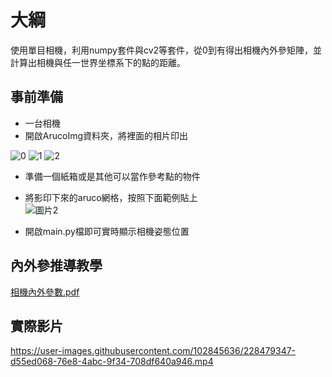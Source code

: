 # 大綱
使用單目相機，利用numpy套件與cv2等套件，從0到有得出相機內外參矩陣，並計算出相機與任一世界坐標系下的點的距離。

## 事前準備
  * 一台相機
  * 開啟ArucoImg資料夾，將裡面的相片印出  
  
  ![0](https://user-images.githubusercontent.com/102845636/228475762-1d2f7770-9b79-40b9-bc12-c611a5efe706.png)
  ![1](https://user-images.githubusercontent.com/102845636/228475775-b3b13f61-9d2d-4ee1-8191-ab7851770542.png)
  ![2](https://user-images.githubusercontent.com/102845636/228475787-9f64373f-9f01-44cd-978c-165fa4edf27a.png)
  
  * 準備一個紙箱或是其他可以當作參考點的物件
  * 將影印下來的aruco網格，按照下面範例貼上  
  ![圖片2](https://user-images.githubusercontent.com/102845636/228481615-b48ea78c-3e4d-4b66-9027-9213fab8800b.png)


  * 開啟main.py檔即可實時顯示相機姿態位置
  
## 內外參推導教學
[相機內外參數.pdf](https://github.com/Zhong-Zi-Zeng/-/files/11098384/default.pdf)


## 實際影片
https://user-images.githubusercontent.com/102845636/228479347-d55ed068-76e8-4abc-9f34-708df640a946.mp4

